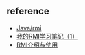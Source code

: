 ## reference

- [Java/rmi](https://github.com/THM-TheoreM/Java/tree/library/rmi)
- [我的RMI学习笔记（1）](https://segmentfault.com/a/1190000004494341)
- [RMI介绍与使用](https://blog.csdn.net/u014001866/article/details/50936246)